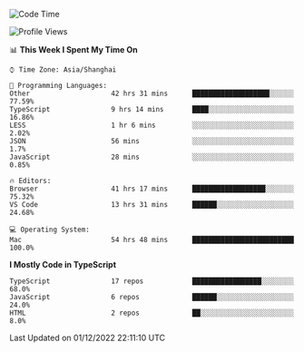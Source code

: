 <!--START_SECTION:waka-->
![Code Time](http://img.shields.io/badge/Code%20Time-3%2C335%20hrs%2047%20mins-blue)

![Profile Views](http://img.shields.io/badge/Profile%20Views-0-blue)

📊 **This Week I Spent My Time On** 

```text
⌚︎ Time Zone: Asia/Shanghai

💬 Programming Languages: 
Other                    42 hrs 31 mins      ███████████████████░░░░░░   77.59% 
TypeScript               9 hrs 14 mins       ████░░░░░░░░░░░░░░░░░░░░░   16.86% 
LESS                     1 hr 6 mins         ░░░░░░░░░░░░░░░░░░░░░░░░░   2.02% 
JSON                     56 mins             ░░░░░░░░░░░░░░░░░░░░░░░░░   1.7% 
JavaScript               28 mins             ░░░░░░░░░░░░░░░░░░░░░░░░░   0.85%

🔥 Editors: 
Browser                  41 hrs 17 mins      ██████████████████░░░░░░░   75.32% 
VS Code                  13 hrs 31 mins      ██████░░░░░░░░░░░░░░░░░░░   24.68%

💻 Operating System: 
Mac                      54 hrs 48 mins      █████████████████████████   100.0%

```

**I Mostly Code in TypeScript** 

```text
TypeScript               17 repos            █████████████████░░░░░░░░   68.0% 
JavaScript               6 repos             ██████░░░░░░░░░░░░░░░░░░░   24.0% 
HTML                     2 repos             ██░░░░░░░░░░░░░░░░░░░░░░░   8.0%

```



 Last Updated on 01/12/2022 22:11:10 UTC
<!--END_SECTION:waka-->
